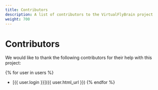 ```yaml
---
title: Contributors
description: A list of contributors to the VirtualFlyBrain project
weight: 700
---
```


# Contributors

We would like to thank the following contributors for their help with this project:

{% for user in users %}
- [{{ user.login }}]({{ user.html_url }}) {% endfor %}

